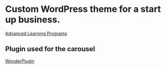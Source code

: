 # Custom WordPress theme for a start up business.
[Advanced Learning Programs](https://www.alprograms.com/)
## Plugin used for the carousel
[WonderPlugin](https://www.wonderplugin.com/)

